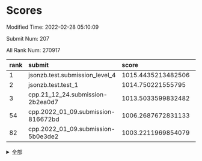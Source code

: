# Scores

Modified Time: 2022-02-28 05:10:09

Submit Num: 207

All Rank Num: 270917

| rank |               submit               |       score        |       sigma        | pk_num |
| :--- | :--------------------------------- | :----------------- | :----------------- | :----- |
| 1    | jsonzb.test.submission_level_4     | 1015.4435213482506 | 0.8165994360696909 | 5237   |
| 2    | jsonzb.test.test_1                 | 1014.750221555795  | 0.8572758211927233 | 5234   |
| 3    | cpp.21_12_24.submission-2b2ea0d7   | 1013.5033599832482 | 0.8033351800545683 | 5238   |
| 54   | cpp.2022_01_09.submission-816672bd | 1006.2687672831133 | 0.7187098664366972 | 5239   |
| 82   | cpp.2022_01_09.submission-5b0e3de2 | 1003.2211969854079 | 0.7143105708511835 | 5236   |


<details>
<summary>全部</summary>

| rank |                 submit                 |       score        |       sigma        | pk_num |
| :--- | :------------------------------------- | :----------------- | :----------------- | :----- |
| 1    | jsonzb.test.submission_level_4         | 1015.4435213482506 | 0.8165994360696909 | 5237   |
| 2    | jsonzb.test.test_1                     | 1014.750221555795  | 0.8572758211927233 | 5234   |
| 3    | cpp.21_12_24.submission-2b2ea0d7       | 1013.5033599832482 | 0.8033351800545683 | 5238   |
| 4    | gobigger.level_3.submission_level_3_3  | 1011.9018778271693 | 0.7864615472969392 | 5232   |
| 5    | gobigger.level_3.submission_level_3_36 | 1011.3403794305192 | 0.7674238904451782 | 5229   |
| 6    | gobigger.level_3.submission_level_3_15 | 1011.3138235143971 | 0.75757915911899   | 5236   |
| 7    | gobigger.level_3.submission_level_3_5  | 1011.1843067735498 | 0.7712301931971238 | 5239   |
| 8    | gobigger.level_3.submission_level_3_42 | 1011.1639586777384 | 0.7656884579199378 | 5235   |
| 9    | gobigger.level_3.submission_level_3_41 | 1011.0099447564994 | 0.77951607132635   | 5230   |
| 10   | gobigger.level_3.submission_level_3_6  | 1010.9170069682165 | 0.7607728776814845 | 5233   |
| 11   | gobigger.level_3.submission_level_3_47 | 1010.8444691281463 | 0.7778406799341586 | 5233   |
| 12   | gobigger.level_3.submission_level_3_38 | 1010.6632989183169 | 0.7655832136979516 | 5239   |
| 13   | gobigger.level_3.submission_level_3_0  | 1010.6551633432778 | 0.7570765179025792 | 5231   |
| 14   | gobigger.level_3.submission_level_3_34 | 1010.6131975662587 | 0.7520179477171728 | 5237   |
| 15   | gobigger.level_3.submission_level_3_19 | 1010.6131820404622 | 0.756603053569362  | 5239   |
| 16   | gobigger.level_3.submission_level_3_48 | 1010.5616652769934 | 0.749230016709499  | 5233   |
| 17   | gobigger.level_3.submission_level_3_29 | 1010.5415265558665 | 0.7623748461898893 | 5231   |
| 18   | gobigger.level_3.submission_level_3_31 | 1010.4763821738873 | 0.8133431517846692 | 5238   |
| 19   | gobigger.level_3.submission_level_3_30 | 1010.3302219311237 | 0.7531942242471645 | 5242   |
| 20   | gobigger.level_3.submission_level_3_27 | 1010.3254760314966 | 0.7570857454987727 | 5235   |
| 21   | gobigger.level_3.submission_level_3_22 | 1010.28635727493   | 0.7642349087782568 | 5237   |
| 22   | gobigger.level_3.submission_level_3_18 | 1010.2798997269988 | 0.7624759589240936 | 5236   |
| 23   | gobigger.level_3.submission_level_3_10 | 1010.2680149240799 | 0.7534123480182595 | 5234   |
| 24   | gobigger.level_3.submission_level_3_1  | 1010.2486552083604 | 0.770051944291481  | 5239   |
| 25   | gobigger.level_3.submission_level_3_33 | 1010.0818512109153 | 0.7778927149121783 | 5237   |
| 26   | gobigger.level_3.submission_level_3_25 | 1010.0438877911364 | 0.7645996355852314 | 5235   |
| 27   | gobigger.level_3.submission_level_3_24 | 1010.0430349788973 | 0.7664609793872353 | 5237   |
| 28   | gobigger.level_3.submission_level_3_37 | 1010.0066332459561 | 0.7638639208717817 | 5236   |
| 29   | gobigger.level_3.submission_level_3_28 | 1009.8955062133921 | 0.7671426872707203 | 5235   |
| 30   | gobigger.level_3.submission_level_3_40 | 1009.8246649675261 | 0.7578903723460072 | 5232   |
| 31   | gobigger.level_3.submission_level_3_39 | 1009.682521674883  | 0.7619577147502287 | 5243   |
| 32   | gobigger.level_3.submission_level_3_44 | 1009.678098929934  | 0.7659104706720775 | 5238   |
| 33   | gobigger.level_3.submission_level_3_17 | 1009.6629836018221 | 0.7544917915669185 | 5235   |
| 34   | gobigger.level_3.submission_level_3_2  | 1009.6617039676833 | 0.7515604699036846 | 5231   |
| 35   | gobigger.level_3.submission_level_3_21 | 1009.646396793718  | 0.7511341637195696 | 5231   |
| 36   | gobigger.level_3.submission_level_3_8  | 1009.5661888900619 | 0.7395696536864562 | 5242   |
| 37   | gobigger.level_3.submission_level_3_45 | 1009.5661810294339 | 0.7439225848764651 | 5234   |
| 38   | gobigger.level_3.submission_level_3_49 | 1009.510878875422  | 0.7302557413277364 | 5239   |
| 39   | gobigger.level_3.submission_level_3_12 | 1009.5094970563157 | 0.7546190877642738 | 5230   |
| 40   | gobigger.level_3.submission_level_3_35 | 1009.4997652394604 | 0.7666832078734025 | 5236   |
| 41   | gobigger.level_3.submission_level_3_16 | 1009.4518762460619 | 0.7684121078812266 | 5238   |
| 42   | gobigger.level_3.submission_level_3_4  | 1009.4039411925753 | 0.7423152563967742 | 5237   |
| 43   | gobigger.level_3.submission_level_3_26 | 1009.3737474695009 | 0.7493957314809576 | 5231   |
| 44   | gobigger.level_3.submission_level_3_23 | 1009.3642386851873 | 0.7345307780772592 | 5232   |
| 45   | gobigger.level_3.submission_level_3_20 | 1009.2984140146742 | 0.7477101851650996 | 5239   |
| 46   | gobigger.level_3.submission_level_3_14 | 1009.2826762797325 | 0.7621176929014558 | 5237   |
| 47   | gobigger.level_3.submission_level_3_46 | 1009.2058437286571 | 0.7434563187469392 | 5235   |
| 48   | gobigger.level_3.submission_level_3_11 | 1008.8993368605712 | 0.7391626188610932 | 5236   |
| 49   | gobigger.level_3.submission_level_3_9  | 1008.843593514656  | 0.7482682268875531 | 5234   |
| 50   | gobigger.level_3.submission_level_3_32 | 1008.7800611657457 | 0.7702534803633968 | 5238   |
| 51   | gobigger.level_3.submission_level_3_13 | 1008.7199452132517 | 0.7622900287722176 | 5233   |
| 52   | gobigger.level_3.submission_level_3_43 | 1008.5237378930434 | 0.7413556546174437 | 5236   |
| 53   | gobigger.level_3.submission_level_3_7  | 1008.4793093913473 | 0.7394425589552064 | 5233   |
| 54   | cpp.2022_01_09.submission-816672bd     | 1006.2687672831133 | 0.7187098664366972 | 5239   |
| 55   | gobigger.level_1.submission_level_1_45 | 1005.1432925251102 | 0.7270157701116472 | 5235   |
| 56   | gobigger.level_1.submission_level_1_24 | 1005.1342721306671 | 0.7092666100617374 | 5232   |
| 57   | gobigger.level_1.submission_level_1_17 | 1004.9271681596404 | 0.7206791247415337 | 5232   |
| 58   | gobigger.level_1.submission_level_1_43 | 1004.6236759229199 | 0.718804114220914  | 5235   |
| 59   | gobigger.level_1.submission_level_1_11 | 1004.6136611372668 | 0.7167582035263359 | 5234   |
| 60   | gobigger.level_1.submission_level_1_32 | 1004.5850605428377 | 0.7248833467204508 | 5231   |
| 61   | gobigger.level_1.submission_level_1_42 | 1004.2098730061051 | 0.7244049007915496 | 5229   |
| 62   | gobigger.level_1.submission_level_1_49 | 1004.1533252979285 | 0.7223633026371348 | 5235   |
| 63   | gobigger.level_1.submission_level_1_19 | 1004.1432249070515 | 0.7282251540551582 | 5233   |
| 64   | gobigger.level_1.submission_level_1_0  | 1004.0768099329163 | 0.7123009770685306 | 5235   |
| 65   | gobigger.level_1.submission_level_1_39 | 1003.9608763721191 | 0.7166784322872924 | 5235   |
| 66   | gobigger.level_1.submission_level_1_26 | 1003.9198116108597 | 0.708420130327178  | 5237   |
| 67   | gobigger.level_1.submission_level_1_14 | 1003.8939519720453 | 0.7341281157360384 | 5240   |
| 68   | gobigger.level_1.submission_level_1_40 | 1003.8153729778129 | 0.732867016556895  | 5228   |
| 69   | gobigger.level_1.submission_level_1_48 | 1003.7613723948626 | 0.7131858848715646 | 5230   |
| 70   | gobigger.level_1.submission_level_1_16 | 1003.7130604904638 | 0.7224388857632553 | 5238   |
| 71   | gobigger.level_1.submission_level_1_31 | 1003.7009576087022 | 0.7262204991728447 | 5236   |
| 72   | gobigger.level_1.submission_level_1_41 | 1003.6813023243845 | 0.7117089611019023 | 5234   |
| 73   | gobigger.level_1.submission_level_1_18 | 1003.5610951672161 | 0.7227020766859447 | 5237   |
| 74   | gobigger.level_1.submission_level_1_27 | 1003.5596114796466 | 0.712495069093722  | 5237   |
| 75   | gobigger.level_1.submission_level_1_47 | 1003.513445037096  | 0.7100054739223595 | 5239   |
| 76   | gobigger.level_1.submission_level_1_8  | 1003.492904299842  | 0.7233452653693191 | 5234   |
| 77   | gobigger.level_1.submission_level_1_35 | 1003.3550380700723 | 0.7285360326156628 | 5235   |
| 78   | gobigger.level_1.submission_level_1_30 | 1003.3523486748078 | 0.7222664774243862 | 5230   |
| 79   | gobigger.level_1.submission_level_1_9  | 1003.3426292354131 | 0.7222881797219898 | 5240   |
| 80   | gobigger.level_1.submission_level_1_46 | 1003.2890735654813 | 0.7267979309468645 | 5240   |
| 81   | gobigger.level_1.submission_level_1_7  | 1003.2711666844367 | 0.7085607742235737 | 5232   |
| 82   | cpp.2022_01_09.submission-5b0e3de2     | 1003.2211969854079 | 0.7143105708511835 | 5236   |
| 83   | gobigger.level_1.submission_level_1_29 | 1003.1903870262322 | 0.7195167001501721 | 5238   |
| 84   | gobigger.level_1.submission_level_1_33 | 1003.1392745077652 | 0.7151479792380531 | 5241   |
| 85   | gobigger.level_1.submission_level_1_12 | 1003.1236250763105 | 0.713462145326298  | 5232   |
| 86   | gobigger.level_1.submission_level_1_3  | 1003.1148187538174 | 0.7181938690331969 | 5237   |
| 87   | gobigger.level_1.submission_level_1_2  | 1003.0921960111315 | 0.7187070144230507 | 5236   |
| 88   | gobigger.level_1.submission_level_1_28 | 1003.0485843356055 | 0.7229914677225967 | 5240   |
| 89   | gobigger.level_1.submission_level_1_37 | 1003.0185510384078 | 0.7219843799117044 | 5242   |
| 90   | gobigger.level_1.submission_level_1_15 | 1002.9925773032346 | 0.7193000300733218 | 5237   |
| 91   | gobigger.level_1.submission_level_1_10 | 1002.9566295137156 | 0.7259635894741514 | 5235   |
| 92   | gobigger.level_1.submission_level_1_25 | 1002.8319647484304 | 0.7118201752112681 | 5231   |
| 93   | gobigger.level_1.submission_level_1_5  | 1002.8292092931367 | 0.7089169203144967 | 5234   |
| 94   | gobigger.level_1.submission_level_1_1  | 1002.7539994424387 | 0.7198897665868077 | 5235   |
| 95   | gobigger.level_1.submission_level_1_13 | 1002.6494412037885 | 0.7177208953228285 | 5238   |
| 96   | gobigger.level_1.submission_level_1_36 | 1002.6260597663481 | 0.7132190229164612 | 5230   |
| 97   | gobigger.level_1.submission_level_1_22 | 1002.6157932792566 | 0.7251187764429977 | 5236   |
| 98   | gobigger.level_1.submission_level_1_38 | 1002.5760979181445 | 0.7175994677811013 | 5238   |
| 99   | gobigger.level_1.submission_level_1_44 | 1002.5570042606922 | 0.71762748816538   | 5236   |
| 100  | gobigger.level_1.submission_level_1_34 | 1002.53865510588   | 0.713557579365117  | 5239   |
| 101  | gobigger.level_1.submission_level_1_6  | 1002.3818641840151 | 0.7117109021327782 | 5231   |
| 102  | gobigger.level_1.submission_level_1_21 | 1002.2867191584945 | 0.7207910973046171 | 5235   |
| 103  | gobigger.level_1.submission_level_1_20 | 1002.1591055303528 | 0.7170848354252756 | 5232   |
| 104  | gobigger.level_1.submission_level_1_4  | 1001.931291696911  | 0.7249129592679409 | 5234   |
| 105  | gobigger.level_1.submission_level_1_23 | 1001.8271877134217 | 0.7105480295508678 | 5237   |
| 106  | gobigger.random.submission_random_18   | 997.5010392926657  | 0.7136270380030664 | 5228   |
| 107  | gobigger.random.submission_random_12   | 997.1121247429621  | 0.7167674578763528 | 5237   |
| 108  | gobigger.random.submission_random_10   | 997.0183312449658  | 0.7121322729774755 | 5238   |
| 109  | gobigger.random.submission_random_20   | 996.8122917961903  | 0.7078382566299379 | 5235   |
| 110  | gobigger.random.submission_random_39   | 996.6541439692313  | 0.7032046936815298 | 5234   |
| 111  | gobigger.random.submission_random_9    | 996.5523197467927  | 0.7218667185748255 | 5239   |
| 112  | gobigger.random.submission_random_45   | 996.5494716153961  | 0.7193778645711197 | 5231   |
| 113  | gobigger.random.submission_random_43   | 996.488265819912   | 0.7072019287369723 | 5238   |
| 114  | gobigger.random.submission_random_48   | 996.4853278646697  | 0.7066424780924327 | 5241   |
| 115  | gobigger.random.submission_random_34   | 996.4190271565951  | 0.7059909067654675 | 5235   |
| 116  | gobigger.random.submission_random_42   | 996.4043950385226  | 0.7018517657627307 | 5234   |
| 117  | gobigger.random.submission_random_23   | 996.3848855599439  | 0.7031353186908638 | 5235   |
| 118  | gobigger.random.submission_random_49   | 996.367123780252   | 0.7092293718109934 | 5236   |
| 119  | gobigger.random.submission_random_33   | 996.3486574820827  | 0.7064729364907609 | 5237   |
| 120  | gobigger.random.submission_random_1    | 996.326152303873   | 0.7063779095172146 | 5238   |
| 121  | gobigger.random.submission_random_24   | 996.3001286790374  | 0.7109199178201001 | 5240   |
| 122  | gobigger.random.submission_random_5    | 996.2966734725956  | 0.7170680166579003 | 5234   |
| 123  | gobigger.random.submission_random_35   | 996.2394771724148  | 0.6988162807929684 | 5240   |
| 124  | gobigger.random.submission_random_25   | 996.2273689354715  | 0.7213060084556864 | 5237   |
| 125  | gobigger.random.submission_random_21   | 996.2250924368924  | 0.7023882082249688 | 5237   |
| 126  | gobigger.random.submission_random_3    | 996.1534135578227  | 0.7113907635568839 | 5237   |
| 127  | gobigger.random.submission_random_37   | 996.1481762627485  | 0.7089153638289772 | 5231   |
| 128  | gobigger.random.submission_random_17   | 996.1011242365025  | 0.7256359039670153 | 5238   |
| 129  | gobigger.random.submission_random_27   | 996.0980557656169  | 0.7043304338521094 | 5230   |
| 130  | gobigger.random.submission_random_19   | 995.9843973603132  | 0.7131081010159788 | 5236   |
| 131  | gobigger.random.submission_random_28   | 995.8869240010177  | 0.6934194060794517 | 5238   |
| 132  | gobigger.random.submission_random_47   | 995.8774879436169  | 0.718416675806319  | 5235   |
| 133  | gobigger.random.submission_random_26   | 995.8553870599187  | 0.7095535747297019 | 5229   |
| 134  | gobigger.random.submission_random_2    | 995.7885941378995  | 0.7074756894112747 | 5238   |
| 135  | gobigger.random.submission_random_6    | 995.7490221379705  | 0.6986678005612412 | 5235   |
| 136  | gobigger.random.submission_random_38   | 995.717236191301   | 0.7167029770362435 | 5232   |
| 137  | gobigger.random.submission_random_15   | 995.6759282924002  | 0.7161759059648475 | 5228   |
| 138  | gobigger.random.submission_random_32   | 995.6547828074725  | 0.708073520781807  | 5235   |
| 139  | gobigger.random.submission_random_4    | 995.6112867520527  | 0.7277295274839762 | 5240   |
| 140  | gobigger.random.submission_random_29   | 995.5839051096447  | 0.7139776067388508 | 5235   |
| 141  | gobigger.random.submission_random_40   | 995.5576444568462  | 0.7263777911977416 | 5240   |
| 142  | gobigger.random.submission_random_14   | 995.4630806023349  | 0.7089370246925419 | 5237   |
| 143  | gobigger.random.submission_random_36   | 995.3776700244229  | 0.699263697164637  | 5230   |
| 144  | gobigger.random.submission_random_13   | 995.3611672046263  | 0.7204257632316587 | 5239   |
| 145  | gobigger.random.submission_random_8    | 995.3438014918142  | 0.7100568322442676 | 5233   |
| 146  | gobigger.random.submission_random_30   | 995.2204532548355  | 0.7173363943941896 | 5239   |
| 147  | gobigger.random.submission_random_0    | 995.2012536409187  | 0.7031472515517231 | 5229   |
| 148  | gobigger.random.submission_random_46   | 995.1597770600417  | 0.6907688750409118 | 5235   |
| 149  | gobigger.random.submission_random_41   | 995.1210279276104  | 0.7066131996957761 | 5234   |
| 150  | gobigger.random.submission_random_22   | 995.0219312075881  | 0.7280517794034869 | 5232   |
| 151  | gobigger.random.submission_random_31   | 994.9539651709449  | 0.7242544962102114 | 5237   |
| 152  | gobigger.random.submission_random_44   | 994.8900259454472  | 0.7181367748479701 | 5230   |
| 153  | gobigger.random.submission_random_16   | 994.8017536560543  | 0.714365429498671  | 5239   |
| 154  | gobigger.random.submission_random_11   | 994.6889853932902  | 0.7059325663863765 | 5231   |
| 155  | gobigger.random.submission_random_7    | 994.4675523189551  | 0.7103226694669773 | 5234   |
| 156  | gobigger.level_2.submission_level_2_43 | 994.0649300261574  | 0.72551391302985   | 5235   |
| 157  | gobigger.level_2.submission_level_2_37 | 994.0146199511618  | 0.724835821673592  | 5240   |
| 158  | gobigger.level_2.submission_level_2_48 | 993.9613721429173  | 0.7257312356731053 | 5235   |
| 159  | gobigger.level_2.submission_level_2_24 | 993.76816813977    | 0.745921198925295  | 5234   |
| 160  | gobigger.level_2.submission_level_2_19 | 993.1409438034634  | 0.7313049927862465 | 5236   |
| 161  | gobigger.level_2.submission_level_2_11 | 993.061665339996   | 0.7459923422819986 | 5236   |
| 162  | gobigger.level_2.submission_level_2_21 | 993.0466040688808  | 0.7392212100385127 | 5233   |
| 163  | gobigger.level_2.submission_level_2_33 | 993.0367851463241  | 0.737586943458187  | 5229   |
| 164  | gobigger.level_2.submission_level_2_25 | 993.0016111638555  | 0.7316410945752412 | 5232   |
| 165  | gobigger.level_2.submission_level_2_23 | 992.9545079996946  | 0.7310040967787349 | 5234   |
| 166  | gobigger.level_2.submission_level_2_13 | 992.8182804968808  | 0.7470887557534847 | 5237   |
| 167  | gobigger.level_2.submission_level_2_30 | 992.7955929622923  | 0.7495764031734907 | 5233   |
| 168  | gobigger.level_2.submission_level_2_27 | 992.7872520427517  | 0.7326701082452987 | 5240   |
| 169  | gobigger.level_2.submission_level_2_34 | 992.6246767722387  | 0.7444193714548575 | 5240   |
| 170  | gobigger.level_2.submission_level_2_39 | 992.5437713455856  | 0.7444755433790161 | 5234   |
| 171  | gobigger.level_2.submission_level_2_40 | 992.4831790658601  | 0.7396327697953233 | 5236   |
| 172  | gobigger.level_2.submission_level_2_31 | 992.4451212748327  | 0.7457014770621759 | 5237   |
| 173  | gobigger.level_2.submission_level_2_44 | 992.405216888829   | 0.7665170769200214 | 5236   |
| 174  | gobigger.level_2.submission_level_2_38 | 992.307045525604   | 0.7323556092454145 | 5237   |
| 175  | gobigger.level_2.submission_level_2_12 | 992.2317778145563  | 0.7410075096221344 | 5239   |
| 176  | gobigger.level_2.submission_level_2_35 | 992.2180167300137  | 0.7509397768514975 | 5237   |
| 177  | gobigger.level_2.submission_level_2_2  | 992.1235959290607  | 0.7537483738422732 | 5234   |
| 178  | gobigger.level_2.submission_level_2_4  | 992.0110045865783  | 0.7516640419887193 | 5232   |
| 179  | gobigger.level_2.submission_level_2_36 | 991.9879176257368  | 0.7471197271660921 | 5233   |
| 180  | gobigger.level_2.submission_level_2_26 | 991.8988233775742  | 0.7539901131824663 | 5233   |
| 181  | gobigger.level_2.submission_level_2_18 | 991.7998392171364  | 0.7446720789442942 | 5232   |
| 182  | gobigger.level_2.submission_level_2_0  | 991.7558886936304  | 0.758053668361408  | 5237   |
| 183  | gobigger.level_2.submission_level_2_29 | 991.7530485135253  | 0.7437810119458053 | 5241   |
| 184  | gobigger.level_2.submission_level_2_42 | 991.737704519757   | 0.744394403299506  | 5236   |
| 185  | gobigger.level_2.submission_level_2_49 | 991.6384823427136  | 0.7611108366327164 | 5229   |
| 186  | gobigger.level_2.submission_level_2_15 | 991.6365019337094  | 0.7532980079908925 | 5236   |
| 187  | gobigger.level_2.submission_level_2_14 | 991.5606530818874  | 0.7508336207435711 | 5230   |
| 188  | gobigger.level_2.submission_level_2_17 | 991.559013831234   | 0.7554601803536273 | 5238   |
| 189  | gobigger.level_2.submission_level_2_22 | 991.4779979039128  | 0.7589235615493439 | 5237   |
| 190  | gobigger.level_2.submission_level_2_8  | 991.4121461738313  | 0.7565386595645953 | 5230   |
| 191  | gobigger.level_2.submission_level_2_41 | 991.2611488211825  | 0.7454706304829943 | 5234   |
| 192  | gobigger.level_2.submission_level_2_46 | 991.2377885924194  | 0.7662428239934662 | 5232   |
| 193  | gobigger.level_2.submission_level_2_6  | 991.2279559266881  | 0.7471886840497353 | 5240   |
| 194  | gobigger.level_2.submission_level_2_5  | 991.2279453779723  | 0.7515690814942494 | 5233   |
| 195  | gobigger.level_2.submission_level_2_45 | 991.1235006376813  | 0.7568515322301124 | 5233   |
| 196  | gobigger.level_2.submission_level_2_20 | 991.0594602089127  | 0.7434905092177738 | 5236   |
| 197  | gobigger.level_2.submission_level_2_32 | 991.0591895106568  | 0.7531611618234243 | 5231   |
| 198  | gobigger.level_2.submission_level_2_7  | 991.0563803178106  | 0.7402286658691892 | 5234   |
| 199  | gobigger.level_2.submission_level_2_28 | 990.8476524165882  | 0.774989497174082  | 5232   |
| 200  | gobigger.level_2.submission_level_2_16 | 990.6141197165729  | 0.7623345885181565 | 5239   |
| 201  | gobigger.level_2.submission_level_2_1  | 990.5704744176157  | 0.7756020314120872 | 5229   |
| 202  | gobigger.level_2.submission_level_2_10 | 990.5189141213822  | 0.7711019668236222 | 5232   |
| 203  | gobigger.level_2.submission_level_2_47 | 990.1957522952857  | 0.7629064157286151 | 5234   |
| 204  | gobigger.level_2.submission_level_2_9  | 990.0663288743438  | 0.7759844058427753 | 5238   |
| 205  | gobigger.level_2.submission_level_2_3  | 989.9360925097897  | 0.7684751361115014 | 5232   |
| 206  | gobigger.none.submission_none_0        | 976.929487811319   | 1.3351573320074968 | 5235   |
| 207  | gobigger.none.submission_none_1        | 974.8961710114893  | 1.5577915388459205 | 5230   |

</details>